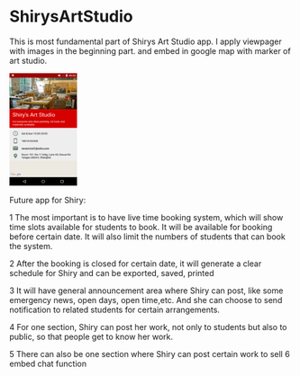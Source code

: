 # ShirysArtStudio
This is most fundamental part of Shirys Art Studio app.
I apply viewpager with images in the beginning part.
and embed in google map with marker of art studio.


<img src="shirysartstudio1.png" width = "120" height="200"/>

Future app for Shiry:

1 The most important is to have live time booking system, which will show time slots available for students to book.
It will be available for booking before certain date. It will also limit the numbers of students that can book the system.

2 After the booking is closed for certain date, it will generate a clear schedule for Shiry and can be exported, saved, printed

3 It will have general announcement area where Shiry can post, like some emergency news, open days, open time,etc. And she can choose to send notification to related students for certain arrangements.

4 For one section, Shiry can post her work, not only to students but also to public, so that people get to know her work.

5 There can also be one section where Shiry can post certain work to sell
6 embed chat function



